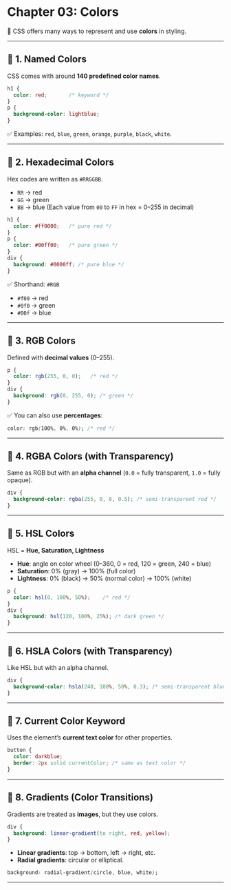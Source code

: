 # Chapter 03: Colors

🎨 CSS offers many ways to represent and use **colors** in styling.

---

## 🔑 1. **Named Colors**

CSS comes with around **140 predefined color names**.

```css
h1 {
  color: red;       /* keyword */
}
p {
  background-color: lightblue;
}
```

✅ Examples: `red`, `blue`, `green`, `orange`, `purple`, `black`, `white`.

---

## 🔑 2. **Hexadecimal Colors**

Hex codes are written as `#RRGGBB`.

* `RR` → red
* `GG` → green
* `BB` → blue
  (Each value from `00` to `FF` in hex = 0–255 in decimal)

```css
h1 {
  color: #ff0000;   /* pure red */
}
p {
  color: #00ff00;   /* pure green */
}
div {
  background: #0000ff; /* pure blue */
}
```

✅ Shorthand: `#RGB`

* `#f00` → red
* `#0f0` → green
* `#00f` → blue

---

## 🔑 3. **RGB Colors**

Defined with **decimal values** (0–255).

```css
p {
  color: rgb(255, 0, 0);   /* red */
}
div {
  background: rgb(0, 255, 0); /* green */
}
```

✅ You can also use **percentages**:

```css
color: rgb(100%, 0%, 0%); /* red */
```

---

## 🔑 4. **RGBA Colors (with Transparency)**

Same as RGB but with an **alpha channel** (`0.0` = fully transparent, `1.0` = fully opaque).

```css
div {
  background-color: rgba(255, 0, 0, 0.5); /* semi-transparent red */
}
```

---

## 🔑 5. **HSL Colors**

HSL = **Hue, Saturation, Lightness**

* **Hue**: angle on color wheel (0–360, 0 = red, 120 = green, 240 = blue)
* **Saturation**: 0% (gray) → 100% (full color)
* **Lightness**: 0% (black) → 50% (normal color) → 100% (white)

```css
p {
  color: hsl(0, 100%, 50%);    /* red */
}
div {
  background: hsl(120, 100%, 25%); /* dark green */
}
```

---

## 🔑 6. **HSLA Colors (with Transparency)**

Like HSL but with an alpha channel.

```css
div {
  background-color: hsla(240, 100%, 50%, 0.3); /* semi-transparent blue */
}
```

---

## 🔑 7. **Current Color Keyword**

Uses the element’s **current text color** for other properties.

```css
button {
  color: darkblue;
  border: 2px solid currentColor; /* same as text color */
}
```

---

## 🔑 8. **Gradients (Color Transitions)**

Gradients are treated as **images**, but they use colors.

```css
div {
  background: linear-gradient(to right, red, yellow);
}
```

* **Linear gradients**: top → bottom, left → right, etc.
* **Radial gradients**: circular or elliptical.

```css
background: radial-gradient(circle, blue, white);
```

---